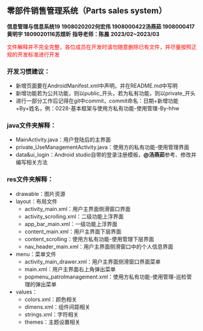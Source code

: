 ## 零部件销售管理系统（Parts sales system）
**信息管理与信息系统19**
**1908020202何宏伟 1908000422汤燕茹 1908000417黄明宇 1809020116苏煜昕**
**指导老师：陈晨**
**2023/02~2023/03**

<font color=red>文件解释并不完全完整，各位成员在开发时请勿随意删除已有文件，并尽量按照正规的开发标准进行开发</font>

### 开发习惯建议：
- 新增页面要在AndroidManifest.xml中声明，并在README.md中写明
- 新增功能若为公共功能，则以public_开头，若为私有功能，则以private_开头
- 进行一部分工作后记得在git中commit，commit命名：日期+新增功能+By+姓名，例：0228-基本框架与使用方私有功能-使用管理-By-hhw


### java文件夹解释：
- MainActivity.java：用户登陆后的主界面
- private_UseManagementActivity.java：使用方的私有功能-使用管理界面
- data&ui_login：Android studio自带的登录注册模板，**@汤燕茹**参考、修改并编写相关方法
  
### res文件夹解释：
- drawable：图片资源
- layout：布局文件
  - activity_main.xml：用户主界面侧滑窗口界面
  - activity_scrolling.xml：二级功能上浮界面
  - app_bar_main.xml：一级功能上浮界面
  - content_main.xml：用户主界面下层界面
  - content_scrolling：使用方私有功能-使用管理下层界面
  - nav_header_main.xml：用户主界面侧滑窗口中的个人信息界面
- menu：菜单文件
  - activity_main_drawer.xml：用户主界面侧滑窗口界面菜单
  - main.xml：用户主界面右上角弹出菜单
  - popmenu_patrolmanagement.xml：使用方私有功能-使用管理-巡检管理的弹出菜单
- values：
  - colors.xml：颜色相关
  - dimens.xml：组件间距相关
  - strings.xml：字符相关
  - themes：主题设置相关